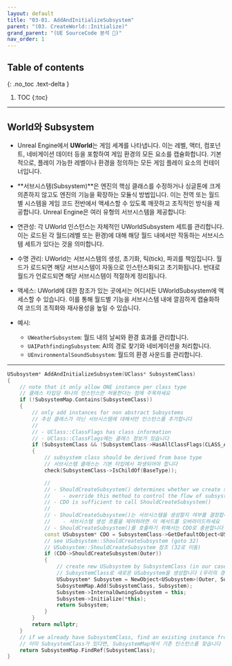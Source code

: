 ```yaml
---
layout: default
title: "03-01. AddAndInitializeSubsystem"
parent: "(03. CreateWorld::Initialize)"
grand_parent: "(UE SourceCode 분석 🤖)"
nav_order: 1
---
```


## Table of contents
{: .no_toc .text-delta }

1. TOC
{:toc}

---

## World와 Subsystem

* Unreal Engine에서 **UWorld**는 게임 세계를 나타냅니다. 이는 레벨, 액터, 컴포넌트, 네비게이션 데이터 등을 포함하여 게임 환경의 모든 요소를 캡슐화합니다. 기본적으로, 플레이 가능한 레벨이나 환경을 정의하는 모든 게임 플레이 요소의 컨테이너입니다.

* **서브시스템(Subsystem)**은 엔진의 핵심 클래스를 수정하거나 싱글톤에 크게 의존하지 않고도 엔진의 기능을 확장하는 모듈식 방법입니다. 이는 전역 또는 월드별 시스템을 게임 코드 전반에서 액세스할 수 있도록 깨끗하고 조직적인 방식을 제공합니다. Unreal Engine은 여러 유형의 서브시스템을 제공합니다:

* 연관성: 각 UWorld 인스턴스는 자체적인 UWorldSubsystem 세트를 관리합니다. 이는 로드된 각 월드(레벨 또는 환경)에 대해 해당 월드 내에서만 작동하는 서브시스템 세트가 있다는 것을 의미합니다.
* 수명 관리: UWorld는 서브시스템의 생성, 초기화, 틱(tick), 파괴를 책임집니다. 월드가 로드되면 해당 서브시스템이 자동으로 인스턴스화되고 초기화됩니다. 반대로 월드가 언로드되면 해당 서브시스템이 적절하게 정리됩니다.
* 액세스: UWorld에 대한 참조가 있는 곳에서는 어디서든 UWorldSubsystem에 액세스할 수 있습니다. 이를 통해 월드별 기능을 서브시스템 내에 깔끔하게 캡슐화하여 코드의 조직화와 재사용성을 높일 수 있습니다.


* 예시:
    * `UWeatherSubsystem`: 월드 내의 날씨와 환경 효과를 관리합니다.
    * `UAIPathfindingSubsystem`: AI의 경로 찾기와 네비게이션을 처리합니다.
    * `UEnvironmentalSoundSubsystem`: 월드의 환경 사운드를 관리합니다.

---

```cpp
USubsystem* AddAndInitializeSubsystem(UClass* SubsystemClass)
{
    // note that it only allow ONE instance per class type
    // 클래스 타입당 하나의 인스턴스만 허용한다는 점에 주목하세요
    if (!SubsystemMap.Contains(SubsystemClass))
    {
        // only add instances for non abstract Subsystems
        // 추상 클래스가 아닌 서브시스템에 대해서만 인스턴스를 추가합니다
        // 
        // - UClass::ClassFlags has class information
        // - UClass::ClassFlags에는 클래스 정보가 있습니다
        if (SubsystemClass && !SubsystemClass->HasAllClassFlags(CLASS_Abstract))
        {
            // subsystem class should be derived from base type
            // 서브시스템 클래스는 기본 타입에서 파생되어야 합니다
            check(SubsystemClass->IsChildOf(BaseType));

            // 
            // - ShouldCreateSubsystem() determines whether we create subsystem or not
            //    - override this method to control the flow of subsystem creation
            // - CDO is sufficient to call ShouldCreateSubsystem()
            // 
            // - ShouldCreateSubsystem()는 서브시스템을 생성할지 여부를 결정합니다
            //    - 서브시스템 생성 흐름을 제어하려면 이 메서드를 오버라이드하세요
            // - ShouldCreateSubsystem()를 호출하기 위해서는 CDO로 충분합니다
            const USubsystem* CDO = SubsystemClass->GetDefaultObject<USubsystem>();
            // see USubsystem::ShouldCreateSubsystem (goto 32)
            // USubsystem::ShouldCreateSubsystem 참조 (32로 이동)
            if (CDO->ShouldCreateSubsystem(Outer))
            {
                // create new USubsystem by SubsystemClass (in our case, the class is UWorldSubsystem)
                // SubsystemClass로 새로운 USubsystem을 생성합니다 (우리의 경우, 이 클래스는 UWorldSubsystem입니다)
                USubsystem* Subsystem = NewObject<USubsystem>(Outer, SubsystemClass);
                SubsystemMap.Add(SubsystemClass, Subsystem);
                Subsystem->InternalOwningSubsystem = this;
                Subsystem->Initialize(*this);
                return Subsystem;
            }
        }
        return nullptr;
    }
    // if we already have SubsystemClass, find an existing instance from SubsystemMap
    // 이미 SubsystemClass가 있다면, SubsystemMap에서 기존 인스턴스를 찾습니다
    return SubsystemMap.FindRef(SubsystemClass);
}
```